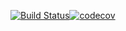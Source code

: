 [![Build Status](https://travis-ci.org/Max831/HW-Car-Fuel.svg?branch=master)](https://travis-ci.org/Max831/HW-Car-Fuel)[![codecov](https://codecov.io/gh/Max831/HW-Car-Fuel/branch/master/graph/badge.svg)](https://codecov.io/gh/Max831/HW-Car-Fuel)